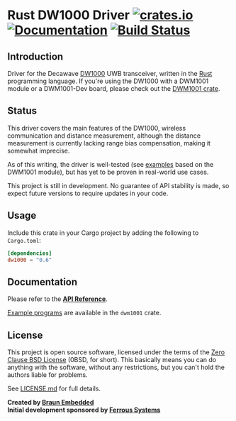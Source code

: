 # Rust DW1000 Driver [![crates.io](https://img.shields.io/crates/v/dw1000.svg)](https://crates.io/crates/dw1000) [![Documentation](https://docs.rs/dw1000/badge.svg)](https://docs.rs/dw1000) [![Build Status](https://travis-ci.org/braun-embedded/rust-dw1000.svg?branch=master)](https://travis-ci.org/braun-embedded/rust-dw1000)

## Introduction

Driver for the Decawave [DW1000] UWB transceiver, written in the [Rust] programming language. If you're using the DW1000 with a DWM1001 module or a DWM1001-Dev board, please check out the [DWM1001 crate].

[DW1000]: https://www.decawave.com/products/dw1000
[Rust]: https://www.rust-lang.org/
[DWM1001 crate]: https://crates.io/crates/dwm1001


## Status

This driver covers the main features of the DW1000, wireless communication and distance measurement, although the distance measurement is currently lacking range bias compensation, making it somewhat imprecise.

As of this writing, the driver is well-tested (see [examples] based on the DWM1001 module), but has yet to be proven in real-world use cases.

This project is still in development. No guarantee of API stability is made, so expect future versions to require updates in your code.

[examples]: ../dwm1001/examples


## Usage

Include this crate in your Cargo project by adding the following to `Cargo.toml`:
```toml
[dependencies]
dw1000 = "0.6"
```


## Documentation

Please refer to the **[API Reference]**.

[Example programs] are available in the `dwm1001` crate.

[API Reference]: https://docs.rs/dw1000
[Example programs]: ../dwm1001/examples


## License

This project is open source software, licensed under the terms of the [Zero Clause BSD License][] (0BSD, for short). This basically means you can do anything with the software, without any restrictions, but you can't hold the authors liable for problems.

See [LICENSE.md] for full details.

[Zero Clause BSD License]: https://opensource.org/licenses/0BSD
[LICENSE.md]: LICENSE.md


**Created by [Braun Embedded](https://braun-embedded.com/)** <br />
**Initial development sponsored by [Ferrous Systems](https://ferrous-systems.com/)**
